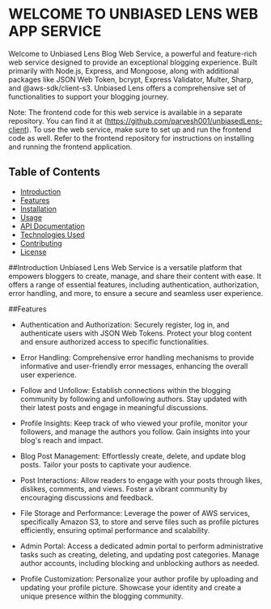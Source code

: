 # WELCOME TO UNBIASED LENS WEB APP SERVICE

Welcome to Unbiased Lens Blog Web Service, a powerful and feature-rich web service designed to provide an exceptional blogging experience. Built primarily with Node.js, Express, and Mongoose, along with additional packages like JSON Web Token, bcrypt, Express Validator, Multer, Sharp, and @aws-sdk/client-s3. Unbiased Lens offers a comprehensive set of functionalities to support your blogging journey.

Note: The frontend code for this web service is available in a separate repository. You can find it at (https://github.com/parvesh001/unbiasedLens-client). To use the web service, make sure to set up and run the frontend code as well. Refer to the frontend repository for instructions on installing and running the frontend application.

## Table of Contents

- [Introduction](#introduction)
- [Features](#features)
- [Installation](#installation)
- [Usage](#usage)
- [API Documentation](#api-documentation)
- [Technologies Used](#technologies-used)
- [Contributing](#contributing)
- [License](#license)

##Introduction
Unbiased Lens Web Service is a versatile platform that empowers bloggers to create, manage, and share their content with ease. It offers a range of essential features, including authentication, authorization, error handling, and more, to ensure a secure and seamless user experience.

##Features
- Authentication and Authorization: Securely register, log in, and authenticate users with JSON Web Tokens. Protect your blog content and ensure authorized access to specific functionalities.

- Error Handling: Comprehensive error handling mechanisms to provide informative and user-friendly error messages, enhancing the overall user experience.

- Follow and Unfollow: Establish connections within the blogging community by following and unfollowing authors. Stay updated with their latest posts and engage in meaningful discussions.

- Profile Insights: Keep track of who viewed your profile, monitor your followers, and manage the authors you follow. Gain insights into your blog's reach and impact.

- Blog Post Management: Effortlessly create, delete, and update blog posts. Tailor your posts to captivate your audience.

- Post Interactions: Allow readers to engage with your posts through likes, dislikes, comments, and views. Foster a vibrant community by encouraging discussions and feedback.

- File Storage and Performance: Leverage the power of AWS services, specifically Amazon S3, to store and serve files such as profile pictures efficiently, ensuring optimal performance and scalability.

- Admin Portal: Access a dedicated admin portal to perform administrative tasks such as creating, deleting, and updating post categories. Manage author accounts, including blocking and unblocking authors as needed.

- Profile Customization: Personalize your author profile by uploading and updating your profile picture. Showcase your identity and create a unique presence within the blogging community.
